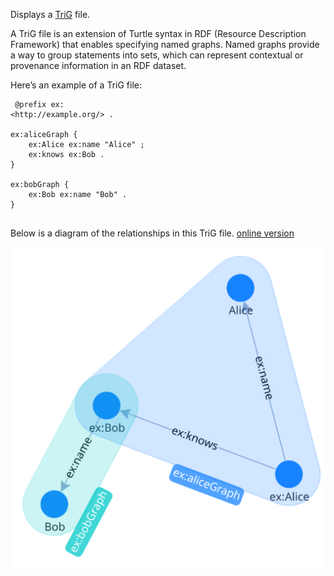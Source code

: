 Displays a [TriG](https://en.wikipedia.org/wiki/TriG_(syntax)) file.

A TriG file is an extension of Turtle syntax in RDF (Resource Description Framework) that enables specifying named
graphs. Named graphs provide a way to group statements into sets, which can represent contextual or provenance
information in an RDF dataset.

Here’s an example of a TriG file:

```turtle
 @prefix ex:
<http://example.org/> .

ex:aliceGraph {
    ex:Alice ex:name "Alice" ;
    ex:knows ex:Bob .
}

ex:bobGraph {
    ex:Bob ex:name "Bob" .
}


```

Below is a diagram of the relationships in this TriG file. [online version](https://cristianvasquez.github.io/visualize-named/?url=https://raw.githubusercontent.com/cristianvasquez/visualize-named/refs/heads/main/examples/alice.trig)

![](./doc/graph.png)
